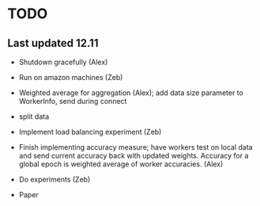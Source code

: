 # TODO

## Last updated 12.11 

- Shutdown gracefully (Alex)
- Run on amazon machines (Zeb)
- Weighted average for aggregation (Alex); add data size parameter to WorkerInfo, send during connect
- split data 
- Implement load balancing experiment (Zeb)
- Finish implementing accuracy measure; have workers test on local data and send current accuracy back with updated weights. Accuracy for a global epoch is weighted average of worker accuracies. (Alex)
- Do experiments (Zeb)

- Paper

